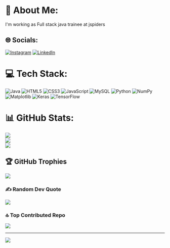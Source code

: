# 💫 About Me:
I'm working as Full stack java trainee at jspiders


## 🌐 Socials:
[![Instagram](https://img.shields.io/badge/Instagram-%23E4405F.svg?logo=Instagram&logoColor=white)](https://instagram.com/https://www.instagram.com/kumar_ksandeep/) [![LinkedIn](https://img.shields.io/badge/LinkedIn-%230077B5.svg?logo=linkedin&logoColor=white)](https://linkedin.com/in/www.linkedin.com/in/sandeepkumar-kotha-8ab2b1232) 

# 💻 Tech Stack:
![Java](https://img.shields.io/badge/java-%23ED8B00.svg?style=for-the-badge&logo=openjdk&logoColor=white) ![HTML5](https://img.shields.io/badge/html5-%23E34F26.svg?style=for-the-badge&logo=html5&logoColor=white) ![CSS3](https://img.shields.io/badge/css3-%231572B6.svg?style=for-the-badge&logo=css3&logoColor=white) ![JavaScript](https://img.shields.io/badge/javascript-%23323330.svg?style=for-the-badge&logo=javascript&logoColor=%23F7DF1E) ![MySQL](https://img.shields.io/badge/mysql-4479A1.svg?style=for-the-badge&logo=mysql&logoColor=white) ![Python](https://img.shields.io/badge/python-3670A0?style=for-the-badge&logo=python&logoColor=ffdd54) ![NumPy](https://img.shields.io/badge/numpy-%23013243.svg?style=for-the-badge&logo=numpy&logoColor=white) ![Matplotlib](https://img.shields.io/badge/Matplotlib-%23ffffff.svg?style=for-the-badge&logo=Matplotlib&logoColor=black) ![Keras](https://img.shields.io/badge/Keras-%23D00000.svg?style=for-the-badge&logo=Keras&logoColor=white) ![TensorFlow](https://img.shields.io/badge/TensorFlow-%23FF6F00.svg?style=for-the-badge&logo=TensorFlow&logoColor=white)
# 📊 GitHub Stats:
![](https://github-readme-stats.vercel.app/api?username=k-sandeepkumar&theme=dark&hide_border=true&include_all_commits=true&count_private=true)<br/>
![](https://github-readme-streak-stats.herokuapp.com/?user=k-sandeepkumar&theme=dark&hide_border=true)<br/>
![](https://github-readme-stats.vercel.app/api/top-langs/?username=k-sandeepkumar&theme=dark&hide_border=true&include_all_commits=true&count_private=true&layout=compact)

## 🏆 GitHub Trophies
![](https://github-profile-trophy.vercel.app/?username=k-sandeepkumar&theme=radical&no-frame=true&no-bg=false&margin-w=4)

### ✍️ Random Dev Quote
![](https://quotes-github-readme.vercel.app/api?type=horizontal&theme=radical)

### 🔝 Top Contributed Repo
![](https://github-contributor-stats.vercel.app/api?username=k-sandeepkumar&limit=5&theme=dark&combine_all_yearly_contributions=true)

---
[![](https://visitcount.itsvg.in/api?id=k-sandeepkumar&icon=2&color=0)](https://visitcount.itsvg.in)

<!-- Proudly created with GPRM ( https://gprm.itsvg.in ) -->
